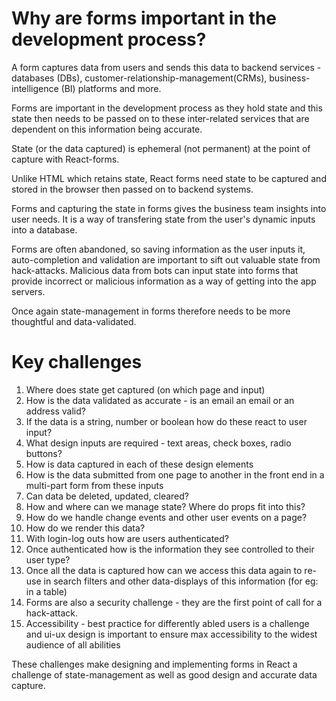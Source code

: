 # Why are forms important in the development process?

A form captures data from users and sends this data to backend services - databases (DBs), customer-relationship-management(CRMs), business-intelligence (BI) platforms and more.

Forms are important in the development process as they hold state and this state then needs to be passed on to these inter-related services that are dependent on this information being accurate.

State (or the data captured) is ephemeral (not permanent) at the point of capture with React-forms.

Unlike HTML which retains state, React forms need state to be captured and stored in the browser then passed on to backend systems.

Forms and capturing the state in forms gives the business team insights into user needs. It is a way of transfering state from the user's dynamic inputs into a database.

Forms are often abandoned, so saving information as the user inputs it, auto-completion and validation are important to sift out valuable state from hack-attacks. Malicious data from bots can input state into forms that provide incorrect or malicious information as a way of getting into the app servers.

Once again state-management in forms therefore needs to be more thoughtful and data-validated.

# Key challenges

1. Where does state get captured (on which page and input)
2. How is the data validated as accurate - is an email an email or an address valid?
3. If the data is a string, number or boolean how do these react to user input?
4. What design inputs are required - text areas, check boxes, radio buttons?
5. How is data captured in each of these design elements
6. How is the data submitted from one page to another in the front end in a multi-part form from these inputs
7. Can data be deleted, updated, cleared?
8. How and where can we manage state? Where do props fit into this?
9. How do we handle change events and other user events on a page?
10. How do we render this data?
11. With login-log outs how are users authenticated?
12. Once authenticated how is the information they see controlled to their user type?
13. Once all the data is captured how can we access this data again to re-use in search filters and other data-displays of this information (for eg: in a table)
14. Forms are also a security challenge - they are the first point of call for a hack-attack.
15. Accessibility - best practice for differently abled users is a challenge and ui-ux design is important to ensure max accessibility to the widest audience of all abilities

These challenges make designing and implementing forms in React a challenge of state-management as well as good design and accurate data capture.

